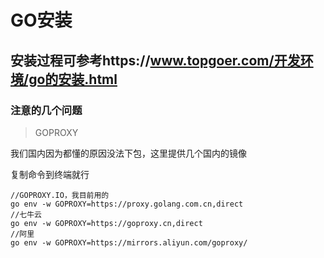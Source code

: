 # GO安装

## 安装过程可参考https://www.topgoer.com/开发环境/go的安装.html

### 注意的几个问题

>GOPROXY

我们国内因为都懂的原因没法下包，这里提供几个国内的镜像

复制命令到终端就行

```
//GOPROXY.IO，我目前用的
go env -w GOPROXY=https://proxy.golang.com.cn,direct
//七牛云
go env -w GOPROXY=https://goproxy.cn,direct
//阿里
go env -w GOPROXY=https://mirrors.aliyun.com/goproxy/
```